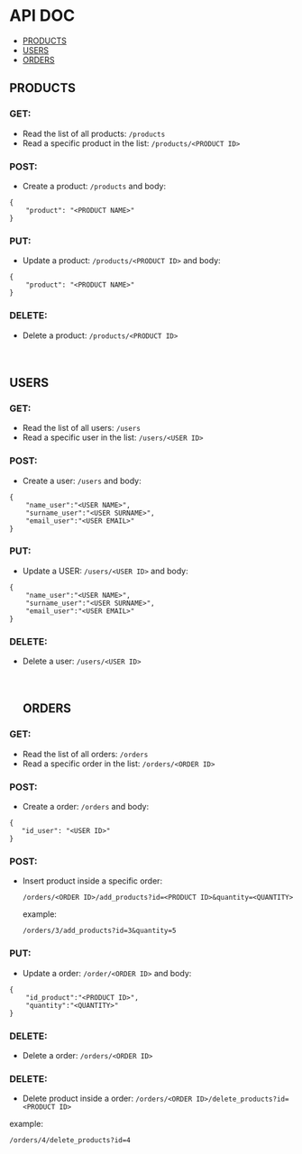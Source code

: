 # API DOC

- [PRODUCTS](#products)
- [USERS](#users)
- [ORDERS](#orders)
## PRODUCTS
### GET:

- Read the list of all products: `/products`
- Read a specific product in the list: `/products/<PRODUCT ID>`
     
### POST:

- Create a product: `/products` and body: 
``` 
{
    "product": "<PRODUCT NAME>"
}
```
### PUT:

- Update a product: `/products/<PRODUCT ID>` and body: 
``` 
{
    "product": "<PRODUCT NAME>"
}
```
### DELETE:

- Delete a product: `/products/<PRODUCT ID>`
  <br/><br/><br/>
## USERS 
### GET:

- Read the list of all users: `/users`
- Read a specific user in the list: `/users/<USER ID>`
     
### POST:

- Create a user: `/users` and body: 
``` 
{
    "name_user":"<USER NAME>",
    "surname_user":"<USER SURNAME>",
    "email_user":"<USER EMAIL>"
}
```
### PUT:

- Update a USER: `/users/<USER ID>` and body: 
``` 
{
    "name_user":"<USER NAME>",
    "surname_user":"<USER SURNAME>",
    "email_user":"<USER EMAIL>"
}
```
### DELETE:

- Delete a user: `/users/<USER ID>`
  <br/><br/><br/>
  ## ORDERS 
### GET:

- Read the list of all orders: `/orders`
- Read a specific order in the list: `/orders/<ORDER ID>`
     
### POST:

- Create a order: `/orders` and body: 
``` 
{
   "id_user": "<USER ID>"
}
```
### POST:

- Insert product inside a specific order: 
  
  `/orders/<ORDER ID>/add_products?id=<PRODUCT ID>&quantity=<QUANTITY>` 

  example:

  `/orders/3/add_products?id=3&quantity=5`

### PUT:

- Update a order: `/order/<ORDER ID>` and body: 
``` 
{
    "id_product":"<PRODUCT ID>",
    "quantity":"<QUANTITY>"
}
```
### DELETE:

- Delete a order: `/orders/<ORDER ID>`

### DELETE:

- Delete product inside a order: `/orders/<ORDER ID>/delete_products?id=<PRODUCT ID>`

example:

`/orders/4/delete_products?id=4`
<br/><br/><br/>

  
